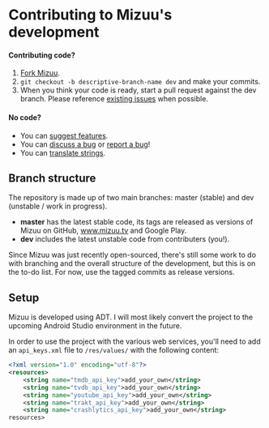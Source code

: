 Contributing to Mizuu's development
============

#### Contributing code?

1. [Fork Mizuu][1].
2. `git checkout -b descriptive-branch-name dev` and make your commits.
3. When you think your code is ready, start a pull request against the dev branch. Please reference [existing issues][2] when possible.

#### No code?
* You can [suggest features][2].
* You can [discuss a bug][2] or [report a bug][2]!
* You can [translate strings][3].

Branch structure
----------------

The repository is made up of two main branches: master (stable) and dev (unstable / work in progress).

* **master** has the latest stable code, its tags are released as versions of Mizuu on GitHub, www.mizuu.tv and Google Play.
* **dev** includes the latest unstable code from contributers (you!).

Since Mizuu was just recently open-sourced, there's still some work to do with branching and the overall structure of the development, but this is on the to-do list. For now, use the tagged commits as release versions.

Setup
-----

Mizuu is developed using ADT. I will most likely convert the project to the upcoming Android Studio environment in the future.

In order to use the project with the various web services, you'll need to add an `api_keys.xml` file to `/res/values/` with the following content:

```xml
<?xml version="1.0" encoding="utf-8"?>
<resources>
    <string name="tmdb_api_key">add_your_own</string>
    <string name="tvdb_api_key">add_your_own</string>
    <string name="youtube_api_key">add_your_own</string>
    <string name="trakt_api_key">add_your_own</string>
    <string name="crashlytics_api_key">add_your_own</string>
resources>
```

 [1]: https://github.com/MizzleDK/Mizuu/fork
 [2]: https://github.com/MizzleDK/Mizuu/issues
 [3]: http://translate.mizuu.tv/
